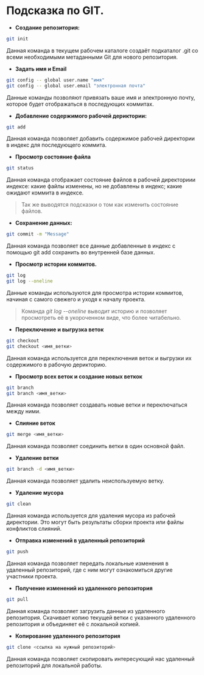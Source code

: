 # Подсказка по GIT.

* **Создание репозитория:**
```sh
git init
```
Данная команда в текущем рабочем каталоге создаёт подкаталог .git со всеми необходимыми метаданными Git для нового репозитория.

* **Задать имя и Email**
```sh
git config -- global user.name "имя"
git config -- global user.email "электронная почта"
```

Данные команды позволяют привязать ваше имя и электронную почту, которое будет отображаться в последующих коммитах.

* **Добавление содержимого рабочей дериктории:**
```sh
git add
```
Данная команда позволяет добавить содержимое рабочей директории в индекс для последующего коммита.

* **Просмотр состояние файла**
```sh
git status
```
Данная команда отображает состояние файлов в рабочей директориии индексе: какие файлы изменены, но не добавлены в индекс; какие ожидают коммита в индексе.

>Так же выводятся подсказки о том как изменить состояние файлов.

* **Сохранение данных:**
```sh
git commit -m "Message"
```
Данная команда позволяет все данные добавленные в индекс с помощью git add сохранить во внутренней базе данных.

* **Просмотр истории коммитов.**
```sh
git log
git log --oneline
```

Данные команды используются для просмотра истории коммитов, начиная с самого свежего и уходя к началу проекта.
>Команда *git log --oneline* выводит историю и позволяет просмотреть её в укороченном виде, что более читабельно.

* **Переключение и выгрузка веток**
```sh
git checkout
git checkout <имя_ветки>
```

Данная команда используется для переключения веток и выгрузки их содержимого в рабочую дерикторию.

* **Просмотр всех веток и создание новых веткок**
```sh
git branch
git branch <имя_ветки>
```

Данная команда позволяет создавать новые ветки и переключаться между ними.

* **Слияние веток**
```sh
git merge <имя_ветки>
```

Данная команда позволяет соединить ветки в один основной файл.

* **Удаление ветки**
```sh
git branch -d <имя_ветки>
```

Данная команда позволяет удалить неиспользуемую ветку.

* **Удаление мусора**
```sh
git clean
```

Данная команда используется для удаления мусора из рабочей директории. Это могут быть результаты сборки проекта или файлы конфликтов слияний.

* **Отправка изменений в удаленный репозиторий**
```sh
git push
```

Данная команда позволяет передать локальные изменения в удаленный репозиторий, где с ним могут ознакомиться другие участники проекта.

* **Получение изменений из удаленного репозитория**

```sh
git pull
```

Данная команда позволяет загрузить данные из удаленного репозитория. Скачивает копию текущей ветки с указанного удаленного репозитория и объединяет её с локальной копией.

* **Копирование удаленного репозитория**

```sh
git clone <ссылка на нужный репозиторий>
```

Данная команда позволяет скопировать интересующий нас удаленный репозиторий для локальной работы.

